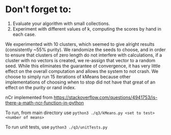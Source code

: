 
# Don't forget to:

1. Evaluate your algorithm with small collections.
1. Experiment with different values of k, computing the scores by hand in each case.

We experimented with 10 clusters, which seemed to give alright results (consistently ~55% purity). We randomize the seeds to choose, and in order to ensure that clusters of zero length do not interfere with calculations, if a cluster with no vectors is created, we re-assign that vector to a random seed. While this eliminates the guarantee of convergence, it has very little effect on the overall computation and allows the system to not crash. We choose to simply run 15 iterations of kMeans because other implementations of choosing when to stop did not have that great of an effect on the purity or rand index.

nCr implemented from https://stackoverflow.com/questions/4941753/is-there-a-math-ncr-function-in-python

To run, from main directory use `python3 ./q3/kMeans.py <set to test> <number of means>`

To run unit tests, use `python3 ./q3/unitTests.py`
